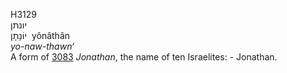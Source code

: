 <body>
  <p>H3129<br>  יונתן  <br> יוֹנָתָן  ‎  yônâthân  <br><i>yo-naw-thawn‘ </i><br>A form of <a href="h3083.htm">3083</a>  <i>Jonathan</i>, the name of ten Israelites: - Jonathan.<br></p>
 </body>